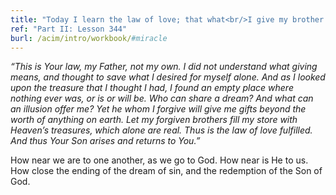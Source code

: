 ```yaml
---
title: "Today I learn the law of love; that what<br/>I give my brother is my gift to me."
ref: "Part II: Lesson 344"
burl: /acim/intro/workbook/#miracle
---
```


*“This is Your law, my Father, not my own. I did not understand what
giving means, and thought to save what I desired for myself alone. And
as I looked upon the treasure that I thought I had, I found an empty
place where nothing ever was, or is or will be. Who can share a dream?
And what can an illusion offer me? Yet he whom I forgive will give me
gifts beyond the worth of anything on earth. Let my forgiven brothers
fill my store with Heaven’s treasures, which alone are real. Thus is the
law of love fulfilled. And thus Your Son arises and returns to You.”*

How near we are to one another, as we go to God. How near is He to us.
How close the ending of the dream of sin, and the redemption of the Son
of God.

